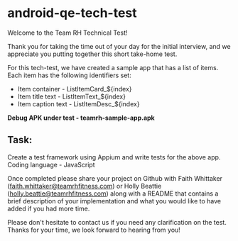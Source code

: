 # android-qe-tech-test

Welcome to the Team RH Technical Test!

Thank you for taking the time out of your day for the initial interview, and we appreciate you putting together this short take-home test. 

For this tech-test, we have created a sample app that has a list of items. Each item has the following identifiers set:
* Item container - ListItemCard_${index}
* Item title text - ListItemText_${index}
* Item caption text - ListItemDesc_${index}

**Debug APK under test - teamrh-sample-app.apk**

## Task: 
Create a test framework using Appium and write tests for the above app. 
Coding language - JavaScript

Once completed please share your project on Github with Faith Whittaker (faith.whittaker@teamrhfitness.com) or Holly Beattie (holly.beattie@teamrhfitness.com) along with a README that contains a brief description of your implementation and what you would like to have added if you had more time.

Please don't hesitate to contact us if you need any clarification on the test. Thanks for your time, we look forward to hearing from you!

